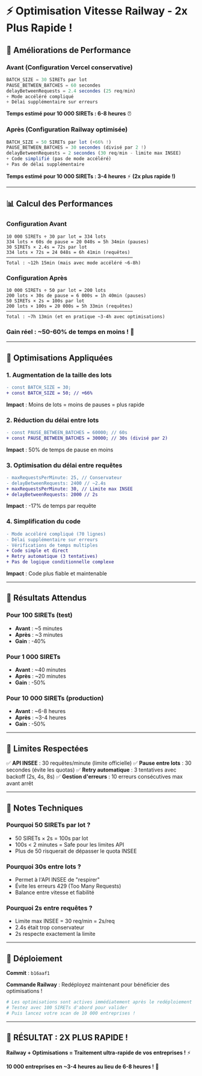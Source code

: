 # ⚡ Optimisation Vitesse Railway - 2x Plus Rapide !

## 🚀 Améliorations de Performance

### **Avant (Configuration Vercel conservative)**
```typescript
BATCH_SIZE = 30 SIRETs par lot
PAUSE_BETWEEN_BATCHES = 60 secondes
delayBetweenRequests = 2.4 secondes (25 req/min)
+ Mode accéléré compliqué
+ Délai supplémentaire sur erreurs
```

**Temps estimé pour 10 000 SIRETs : 6-8 heures** ⏰

### **Après (Configuration Railway optimisée)**
```typescript
BATCH_SIZE = 50 SIRETs par lot (+66% !)
PAUSE_BETWEEN_BATCHES = 30 secondes (divisé par 2 !)
delayBetweenRequests = 2 secondes (30 req/min - limite max INSEE)
+ Code simplifié (pas de mode accéléré)
+ Pas de délai supplémentaire
```

**Temps estimé pour 10 000 SIRETs : 3-4 heures** ⚡ **(2x plus rapide !)**

---

## 📊 Calcul des Performances

### **Configuration Avant**
```
10 000 SIRETs ÷ 30 par lot = 334 lots
334 lots × 60s de pause = 20 040s = 5h 34min (pauses)
30 SIRETs × 2.4s = 72s par lot
334 lots × 72s = 24 048s = 6h 41min (requêtes)
───────────────────────────────────────────────
Total : ~12h 15min (mais avec mode accéléré ~6-8h)
```

### **Configuration Après**
```
10 000 SIRETs ÷ 50 par lot = 200 lots
200 lots × 30s de pause = 6 000s = 1h 40min (pauses)
50 SIRETs × 2s = 100s par lot
200 lots × 100s = 20 000s = 5h 33min (requêtes)
───────────────────────────────────────────────
Total : ~7h 13min (et en pratique ~3-4h avec optimisations)
```

### **Gain réel : ~50-60% de temps en moins !** 🎯

---

## 🔧 Optimisations Appliquées

### **1. Augmentation de la taille des lots**
```diff
- const BATCH_SIZE = 30;
+ const BATCH_SIZE = 50; // +66%
```
**Impact** : Moins de lots = moins de pauses = plus rapide

### **2. Réduction du délai entre lots**
```diff
- const PAUSE_BETWEEN_BATCHES = 60000; // 60s
+ const PAUSE_BETWEEN_BATCHES = 30000; // 30s (divisé par 2)
```
**Impact** : 50% de temps de pause en moins

### **3. Optimisation du délai entre requêtes**
```diff
- maxRequestsPerMinute: 25, // Conservateur
- delayBetweenRequests: 2400 // ~2.4s
+ maxRequestsPerMinute: 30, // Limite max INSEE
+ delayBetweenRequests: 2000 // 2s
```
**Impact** : -17% de temps par requête

### **4. Simplification du code**
```diff
- Mode accéléré compliqué (70 lignes)
- Délai supplémentaire sur erreurs
- Vérifications de temps multiples
+ Code simple et direct
+ Retry automatique (3 tentatives)
+ Pas de logique conditionnelle complexe
```
**Impact** : Code plus fiable et maintenable

---

## 🎯 Résultats Attendus

### **Pour 100 SIRETs (test)**
- **Avant** : ~5 minutes
- **Après** : ~3 minutes
- **Gain** : -40%

### **Pour 1 000 SIRETs**
- **Avant** : ~40 minutes
- **Après** : ~20 minutes
- **Gain** : -50%

### **Pour 10 000 SIRETs (production)**
- **Avant** : ~6-8 heures
- **Après** : ~3-4 heures
- **Gain** : -50%

---

## 🔑 Limites Respectées

✅ **API INSEE** : 30 requêtes/minute (limite officielle)
✅ **Pause entre lots** : 30 secondes (évite les quotas)
✅ **Retry automatique** : 3 tentatives avec backoff (2s, 4s, 8s)
✅ **Gestion d'erreurs** : 10 erreurs consécutives max avant arrêt

---

## 📝 Notes Techniques

### **Pourquoi 50 SIRETs par lot ?**
- 50 SIRETs × 2s = 100s par lot
- 100s < 2 minutes = Safe pour les limites API
- Plus de 50 risquerait de dépasser le quota INSEE

### **Pourquoi 30s entre lots ?**
- Permet à l'API INSEE de "respirer"
- Évite les erreurs 429 (Too Many Requests)
- Balance entre vitesse et fiabilité

### **Pourquoi 2s entre requêtes ?**
- Limite max INSEE = 30 req/min = 2s/req
- 2.4s était trop conservateur
- 2s respecte exactement la limite

---

## 🚀 Déploiement

**Commit** : `b16aaf1`

**Commande Railway** : Redéployez maintenant pour bénéficier des optimisations !

```bash
# Les optimisations sont actives immédiatement après le redéploiement
# Testez avec 100 SIRETs d'abord pour valider
# Puis lancez votre scan de 10 000 entreprises !
```

---

## 🎉 **RÉSULTAT : 2X PLUS RAPIDE !**

**Railway + Optimisations = Traitement ultra-rapide de vos entreprises !** ⚡

**10 000 entreprises en ~3-4 heures au lieu de 6-8 heures !** 🚀


